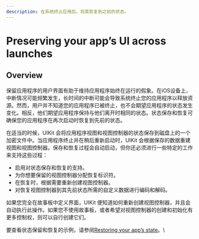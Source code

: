 ```yaml
---
description: 在系统终止应用后，将其恢复到之前的状态。
---
```


# Preserving your app’s UI across launches

## Overview

保留应用程序的用户界面有助于维持应用程序始终在运行的假象。在iOS设备上，中断情况可能频繁发生，长时间的中断可能会导致系统终止您的应用程序以释放资源。然而，用户并不知道您的应用程序已被终止，也不会期望应用程序的状态发生变化。相反，他们期望应用程序保持与他们离开时相同的状态。状态保存和恢复可确保您的应用程序在再次启动时恢复到先前的状态。

在适当的时候，UIKit 会将应用程序视图和视图控制器的状态保存到磁盘上的一个加密文件中。当应用程序终止并在稍后重新启动时，UIKit 会根据保存的数据重建视图和视图控制器。保存和恢复过程会自动启动，但你还必须进行一些特定的工作来支持这些过程：

* 启用对状态保存和恢复的支持。
* 为你想要保留的视图控制器分配恢复标识符。
* 在恢复时，根据需要重新创建视图控制器。
* 对恢复视图控制器到其先前状态所需的自定义数据进行编码和解码。

如果您完全在故事板中定义界面，UIKit 便知道如何重新创建视图控制器，并且会自动执行此操作。如果您不使用故事板，或者希望对视图控制器的创建和初始化有更多控制权，则可以自行创建它们。

要查看状态保留和恢复的示例，请参阅[Restoring your app’s state](https://developer.apple.com/documentation/uikit/restoring-your-app-s-state?language=objc)。\

